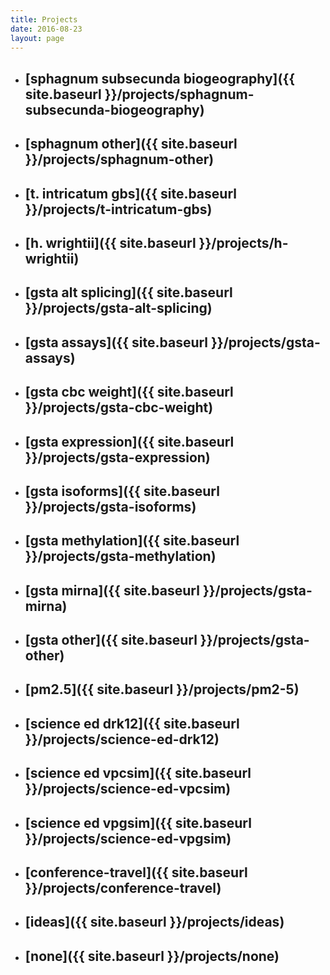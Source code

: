 ```yaml
---
title: Projects
date: 2016-08-23
layout: page
---
```

* ## [sphagnum subsecunda biogeography]({{ site.baseurl }}/projects/sphagnum-subsecunda-biogeography)
* ## [sphagnum other]({{ site.baseurl }}/projects/sphagnum-other)
* ## [t. intricatum gbs]({{ site.baseurl }}/projects/t-intricatum-gbs)
* ## [h. wrightii]({{ site.baseurl }}/projects/h-wrightii)
* ## [gsta alt splicing]({{ site.baseurl }}/projects/gsta-alt-splicing)
* ## [gsta assays]({{ site.baseurl }}/projects/gsta-assays)
* ## [gsta cbc weight]({{ site.baseurl }}/projects/gsta-cbc-weight)
* ## [gsta expression]({{ site.baseurl }}/projects/gsta-expression)
* ## [gsta isoforms]({{ site.baseurl }}/projects/gsta-isoforms)
* ## [gsta methylation]({{ site.baseurl }}/projects/gsta-methylation)
* ## [gsta mirna]({{ site.baseurl }}/projects/gsta-mirna)
* ## [gsta other]({{ site.baseurl }}/projects/gsta-other)
* ## [pm2.5]({{ site.baseurl }}/projects/pm2-5)
* ## [science ed drk12]({{ site.baseurl }}/projects/science-ed-drk12)
* ## [science ed vpcsim]({{ site.baseurl }}/projects/science-ed-vpcsim)
* ## [science ed vpgsim]({{ site.baseurl }}/projects/science-ed-vpgsim)
* ## [conference-travel]({{ site.baseurl }}/projects/conference-travel)
* ## [ideas]({{ site.baseurl }}/projects/ideas)
* ## [none]({{ site.baseurl }}/projects/none)
